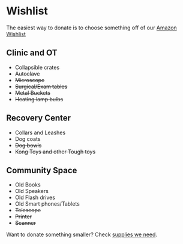 Wishlist
==========

The easiest way to donate is to choose something off of our [Amazon Wishlist]( http://www.amazon.in/registry/wishlist/2B3YNT3ZZYQY2 "amazon" )


Clinic and OT
----
* Collapsible crates
* <s>Autoclave</s>
* <s>Microscope</s>
* <s>Surgical/Exam tables</s>
* <s>Metal Buckets</s>
* <s>Heating lamp bulbs</s>

Recovery Center
----
* Collars and Leashes
* Dog coats
* <s>Dog bowls</s>
* <s>Kong Toys and other Tough toys</s>


Community Space
----
* Old Books
* Old Speakers 
* Old Flash drives
* Old Smart phones/Tablets
* <s>Telescope</s>
* <s>Printer</s>
* <s>Scanner</s>


Want to donate something smaller? Check [supplies we need](/?p=supplies "supplies").
